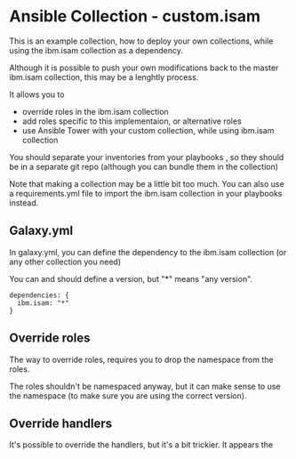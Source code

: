 # Ansible Collection - custom.isam

This is an example collection, how to deploy your own collections, while using the ibm.isam collection as a dependency.

Although it is possible to push your own modifications back to the master ibm.isam collection, this may be a lenghtly process.


It allows you to 
- override roles in the ibm.isam collection 
- add roles specific to this implementaion, or alternative roles
- use Ansible Tower with your custom collection, while using ibm.isam collection

You should separate your inventories from your playbooks , so they should be in a separate git repo (although you can bundle them in the collection)

Note that making a collection may be a little bit too much.
You can also use a requirements.yml file to import the ibm.isam collection in your playbooks instead.

## Galaxy.yml
In galaxy.yml, you can define the dependency to the ibm.isam collection (or any other collection you need)

You can and should define a version, but "*" means "any version". 
```
dependencies: {
  ibm.isam: "*"
}
```

## Override roles
The way to override roles, requires you to drop the namespace from the roles.

The roles shouldn't be namespaced anyway, but it can make sense to use the namespace (to make sure you are using the correct version).

## Override handlers
It's possible to override the handlers, but it's a bit trickier.  It appears the

